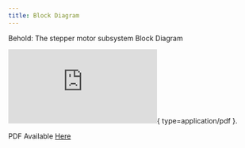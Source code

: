 ```yaml
---
title: Block Diagram
---
```


Behold: The stepper motor subsystem Block Diagram

 ![Block Diagram](https://github.com/user-attachments/files/18627602/Block.Diagram-314.drawio.pdf){ type=application/pdf }.

PDF Available [Here](https://github.com/user-attachments/files/18627602/Block.Diagram-314.drawio.pdf)
